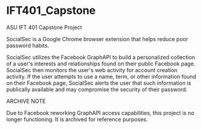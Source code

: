 # IFT401_Capstone
ASU IFT 401 Capstone Project

SocialSec is a Google Chrome browser extension that helps reduce poor password habits.

SocialSec utilizes the Facebook GraphAPI to build a personalized collection of a user's interests and relationships found on their public Facebook page. SocialSec then monitors the user's web activity for account creation activity. If the user attempts to use a name, term, or other information found on their Facebook page, SocialSec alerts the user that such information is publically available and may compromise the security of their password.


ARCHIVE NOTE

Due to Facebook reworking GraphAPI access capabilities, this project is no longer functioning. It is archived for reference purposes.
